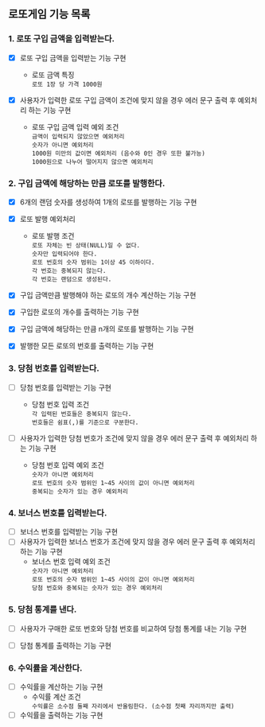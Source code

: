## 로또게임 기능 목록


### 1. 로또 구입 금액을 입력받는다.
- [X] 로또 구입 금액을 입력받는 기능 구현
  - 로또 금액 특징
    <br>`로또 1장 당 가격 1000원`
    
- [X] 사용자가 입력한 로또 구입 금액이 조건에 맞지 않을 경우 에러 문구 출력 후 예외처리 하는 기능 구현
  - 로또 구입 금액 입력 예외 조건
    <br>`금액이 입력되지 않았으면 예외처리`
    <br>`숫자가 아니면 예외처리`
    <br>`1000원 미만의 값이면 예외처리 (음수와 0인 경우 또한 불가능)`
    <br>`1000원으로 나누어 떨어지지 않으면 예외처리`


### 2. 구입 금액에 해당하는 만큼 로또를 발행한다.
  - [X] 6개의 랜덤 숫자를 생성하여 1개의 로또를 발행하는 기능 구현
  - [X] 로또 발행 예외처리
    - 로또 발행 조건
    <br>`로또 자체는 빈 상태(NULL)일 수 없다.`
    <br>`숫자만 입력되어야 한다.`
    <br>`로또 번호의 숫자 범위는 1이상 45 이하이다.`
    <br>`각 번호는 중복되지 않는다.`
    <br>`각 번호는 랜덤으로 생성된다.`

  - [X] 구입 금액만큼 발행해야 하는 로또의 개수 계산하는 기능 구현
  - [X] 구입한 로또의 개수를 출력하는 기능 구현
  - [X] 구입 금액에 해당하는 만큼 n개의 로또를 발행하는 기능 구현
  - [X] 발행한 모든 로또의 번호를 출력하는 기능 구현


### 3. 당첨 번호를 입력받는다.
  - [ ] 당첨 번호를 입력받는 기능 구현
    - 당첨 번호 입력 조건
    <br> `각 입력된 번호들은 중복되지 않는다.`
    <br> `번호들은 쉼표(,)를 기준으로 구분한다.`

  - [ ] 사용자가 입력한 당첨 번호가 조건에 맞지 않을 경우 에러 문구 출력 후 예외처리 하는 기능 구현
    - 당첨 번호 입력 예외 조건
    <br> `숫자가 아니면 예외처리`
    <br> `로또 번호의 숫자 범위인 1~45 사이의 값이 아니면 예외처리`
    <br> `중복되는 숫자가 있는 경우 예외처리`
  

### 4. 보너스 번호를 입력받는다.
  - [ ] 보너스 번호를 입력받는 기능 구현
  - [ ] 사용자가 입력한 보너스 번호가 조건에 맞지 않을 경우 에러 문구 출력 후 예외처리 하는 기능 구현
    - 보너스 번호 입력 예외 조건
    <br> `숫자가 아니면 예외처리`
    <br> `로또 번호의 숫자 범위인 1~45 사이의 값이 아니면 예외처리`
    <br> `당첨 번호와 중복되는 숫자가 있는 경우 예외처리`


### 5. 당첨 통계를 낸다.
  - [ ] 사용자가 구매한 로또 번호와 당첨 번호를 비교하여 당첨 통계를 내는 기능 구현
  - [ ] 당첨 통계를 출력하는 기능 구현


### 6. 수익률을 계산한다.
  - [ ] 수익률을 계산하는 기능 구현
    - 수익률 계산 조건
    <br> `수익률은 소수점 둘째 자리에서 반올림한다. (소수점 첫째 자리까지만 출력)`
  - [ ] 수익률을 출력하는 기능 구현
